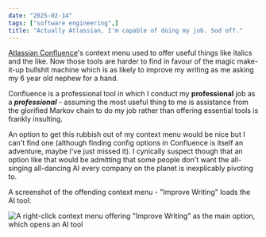 ```yaml
---
date: "2025-02-14"
tags: ["software engineering",]
title: "Actually Atlassian, I'm capable of doing my job. Sod off."
---
```


[Atlassian Confluence](https://www.atlassian.com/software/confluence)'s context menu used to offer useful things like italics and the like. Now those tools are harder to find in favour of the magic make-it-up bullshit machine which is as likely to improve my writing as me asking my 6 year old nephew for a hand. 

Confluence is a professional tool in which I conduct my **professional** job as a **_professional_** - assuming the most useful thing to me is assistance from the glorified Markov chain to do my job rather than offering essential tools is frankly insulting.

An option to get this rubbish out of my context menu would be nice but I can't find one (although finding config options in Confluence is itself an adventure, maybe I've just missed it). I cynically suspect though that an option like that would be admitting that some people don't want the all-singing all-dancing AI every company on the planet is inexplicably pivoting to.

A screenshot of the offending context menu - "Improve Writing" loads the AI tool:

![A right-click context menu offering "Improve Writing" as the main option, which opens an AI tool](/images/250214_confluence_context_menu.png)
